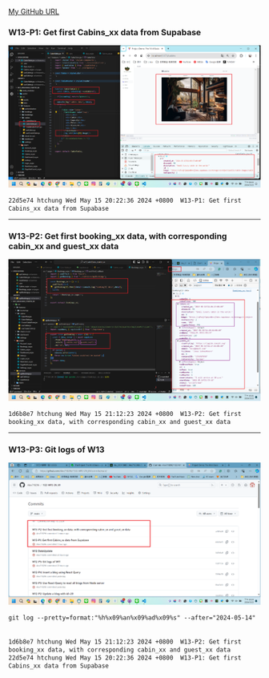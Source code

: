 [My GitHub URL](https://github.com/Alex718296/1122-WP2-2N_69)

### W13-P1: Get first Cabins_xx data from Supabase

![](w13-p1.png)

```
22d5e74 htchung Wed May 15 20:22:36 2024 +0800  W13-P1: Get first Cabins_xx data from Supabase
```

---

### W13-P2: Get first booking_xx data, with corresponding cabin_xx and guest_xx data

![](w13-p2.png)

```
1d6b8e7 htchung Wed May 15 21:12:23 2024 +0800  W13-P2: Get first booking_xx data, with corresponding cabin_xx and guest_xx data
```

---

### W13-P3: Git logs of W13

![](w13-allLog.png)

```
git log --pretty=format:"%h%x09%an%x09%ad%x09%s" --after="2024-05-14"


1d6b8e7 htchung Wed May 15 21:12:23 2024 +0800  W13-P2: Get first booking_xx data, with corresponding cabin_xx and guest_xx data
22d5e74 htchung Wed May 15 20:22:36 2024 +0800  W13-P1: Get first Cabins_xx data from Supabase
```
